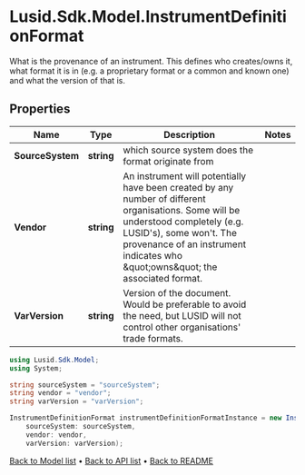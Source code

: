 # Lusid.Sdk.Model.InstrumentDefinitionFormat
What is the provenance of an instrument. This defines who creates/owns it, what format it is in (e.g. a proprietary format or a common and known one)              and what the version of that is.

## Properties

Name | Type | Description | Notes
------------ | ------------- | ------------- | -------------
**SourceSystem** | **string** | which source system does the format originate from | 
**Vendor** | **string** | An instrument will potentially have been created by any number of different organisations. Some will be understood completely (e.g. LUSID&#39;s), some won&#39;t.              The provenance of an instrument indicates who \&quot;owns\&quot; the associated format. | 
**VarVersion** | **string** | Version of the document. Would be preferable to avoid the need, but LUSID will not control other organisations&#39; trade formats. | 

```csharp
using Lusid.Sdk.Model;
using System;

string sourceSystem = "sourceSystem";
string vendor = "vendor";
string varVersion = "varVersion";

InstrumentDefinitionFormat instrumentDefinitionFormatInstance = new InstrumentDefinitionFormat(
    sourceSystem: sourceSystem,
    vendor: vendor,
    varVersion: varVersion);
```

[Back to Model list](../README.md#documentation-for-models) &#8226; [Back to API list](../README.md#documentation-for-api-endpoints) &#8226; [Back to README](../README.md)
